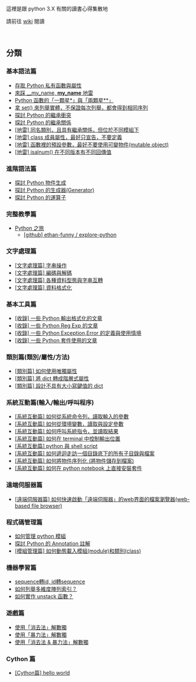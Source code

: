 
這裡是跟 python 3.X 有關的讀書心得集散地

請前往 [wiki](../../wiki) 閱讀

<br>

## 分類

### 基本語法篇
* [存取 Python 私有函數與屬性](../../wiki/存取-Python-私有函數與屬性)
* [來踩 __my_name, __my_name__ 地雷](../../wiki/來踩-__my_name,-__my_name__-地雷)
* [Python 函數的「一顆星*」與「兩顆星**」](../../wiki/Python-函數的「一顆星*」與「兩顆星**」)
* [拿 set() 來列舉實體，不保證每次列舉，都會得到相同序列](../../wiki/拿-set()-來列舉實體，不保證每次列舉，都會得到相同序列)
* [探討 Python 的繼承衝突](../../wiki/探討-Python-的繼承衝突)
* [探討 Python 的繼承關係](../../wiki/探討-Python-的繼承關係)
* [[地雷] 同名類別，且具有繼承關係，但位於不同模組下](../../wiki/%5B地雷%5D-同名類別，且具有繼承關係，但位於不同模組下)
* [[地雷] class 成員屬性，最好只宣告，不要定義](../../wiki/%5B地雷%5D-class-成員屬性，最好只宣告，不要定義)
* [[地雷] 函數裡的預設參數，最好不要使用可變物件(mutable object)](../../wiki/%5B地雷%5D-函數裡的預設參數，最好不要使用可變物件(mutable-object))
* [[地雷] isalnum() 在不同版本有不同回傳值](../../wiki/%5B地雷%5D-isalnum()-在不同版本有不同回傳值)


### 進階語法篇
* [探討 Python 物件生成](../../wiki/探討-Python-的物件生成)
* [探討 Python 的生成器(Generator)](../../wiki/探討-Python-的生成器(Generator))
* [探討 Python 的運算子](../../wiki/探討-Python-的運算子)

### 完整教學篇
* [Python 之旅](http://funhacks.net/explore-python/)
  * [[github] ethan-funny / explore-python](https://github.com/ethan-funny/explore-python/)

### 文字處理篇
* [[文字處理篇] 字串操作](../../wiki/%5B文字處理篇%5D-字串操作)
* [[文字處理篇] 編碼與解碼](../../wiki/%5B文字處理篇%5D-文字的編碼與解碼)
* [[文字處理篇] 各種資料型態與字串互轉](../../wiki/%5B文字處理篇%5D-各種資料型態與字串互轉)
* [[文字處理篇] 資料格式化](../../wiki/%5B文字處理篇%5D-資料格式化)

### 基本工具篇
* [[收錄] 一些 Python 輸出格式化的文章](../../wiki/%5B收錄%5D-一些-Python-輸出格式化的文章)
* [[收錄] 一些 Python Reg Exp 的文章](../../wiki/%5B收錄%5D-一些-Python-Reg-Exp-的文章)
* [[收錄] 一些 Python Exception,Error 的定義與使用情境](../../wiki/%5B收錄%5D-一些-Python-Exception,Error-的定義與使用情境)
* [[收錄] 一些 Python 套件使用的文章](../../wiki/%5B收錄%5D-一些-Python-套件使用的文章)

### 類別篇(類別/屬性/方法)
* [[類別篇] 如何使用唯獨屬性](../../wiki/%5B類別篇%5D-如何設定唯獨屬性)
* [[類別篇] 將 dict 轉成階層式屬性](../../wiki/%5B類別篇%5D-將-dict-轉成階層式屬性)
* [[類別篇] 設計不具有大小寫鍵值的 dict](../../wiki/%5B類別篇%5D-設計不具有大小寫鍵值的-dict)

### 系統互動篇(輸入/輸出/呼叫程序)
* [[系統互動篇] 如何從系統命令列，讀取輸入的參數](../../wiki/%5B系統互動篇%5D-如何從系統命令列，讀取輸入的參數)
* [[系統互動篇] 如何從環境變數，讀取與設定參數](../../wiki/%5B系統互動篇%5D-如何從環境變數，讀取與設定參數)
* [[系統互動篇] 如何呼叫系統指令，並讀取結果](../../wiki/%5B系統互動篇%5D-如何呼叫系統指令，並讀取結果)
* [[系統互動篇] 如何在 terminal 中控制輸出位置](../../wiki/%5B系統互動篇%5D-如何在-terminal-中控制輸出位置)
* [[系統互動篇] python 與 shell script](../../wiki/%5B系統互動篇%5D-python-與-shell-script)
* [[系統互動篇] 如何遞迴走訪一個目錄底下的所有子目錄與檔案](../../wiki/%5B系統互動篇%5D-如何遞迴走訪一個目錄底下的所有子目錄與檔案)
* [[系統互動篇] 如何將物件序列化 (將物件儲存到檔案)](../../wiki/%5B系統互動篇%5D-如何將物件序列化-(將物件儲存到檔案))
* [[系統互動篇] 如何在 python notebook 上直接安裝套件](../../wiki/%5B系統互動篇%5D-如何在-python-notebook-上直接安裝套件)

### 遠端伺服器篇
* [[遠端伺服器篇] 如何快速啟動「遠端伺服器」的web界面的檔案瀏覽器(web-based file browser)](../../wiki/%5B遠端伺服器篇%5D-如何快速啟動「遠端伺服器」的web界面檔案瀏覽器(web-based-file-browser))

### 程式碼管理篇
* [如何管理 python 模組](../../wiki/如何管理-python-模組)
* [探討 Python 的 Annotation 註解](../../wiki/探討-Python-的-Annotation-註解)
* [[模組管理篇] 如何動態載入模組(module)和類別(class)](../../wiki/%5B模組管理篇%5D-如何動態載入模組(module)和類別(class))

### 機器學習篇
* [sequence轉id, id轉sequence](../../wiki/sequence轉id,-id轉sequence)
* [如何列舉多維度陣列索引？](../../wiki/如何列舉多維度陣列索引？)
* [如何實作 unstack 函數？](../../wiki/如何實作-unstack-函數？)

### 遊戲篇
* [使用「消去法」解數獨](../../wiki/使用「消去法」解數獨)
* [使用「暴力法」解數獨](../../wiki/使用「暴力法」解數獨)
* [使用「消去法 & 暴力法」解數獨](../../wiki/使用「消去法-&-暴力法」解數獨)

### Cython 篇
* [[Cython篇] hello world](../../wiki/%5BCython篇%5D-hello-world)
